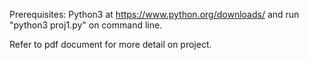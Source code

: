 Prerequisites: 
	Python3 at https://www.python.org/downloads/ and run "python3 proj1.py" on command line.

Refer to pdf document for more detail on project.
